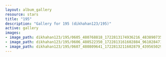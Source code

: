 ```yaml
---
layout: album_gallery
resource: stars
title: "195"
description: "Gallery for 195 (dikhahan123/195)"
active: gallery
images:
- image_path: dikhahan123/195/0605_480768818_1722813174936216_4838907359668471866_n.jpg
- image_path: dikhahan123/195/0606_480522350_1722813161602884_961028471515921949_n.jpg
- image_path: dikhahan123/195/0607_480809641_1722813211602879_43956502909481524_n.jpg
---
```


